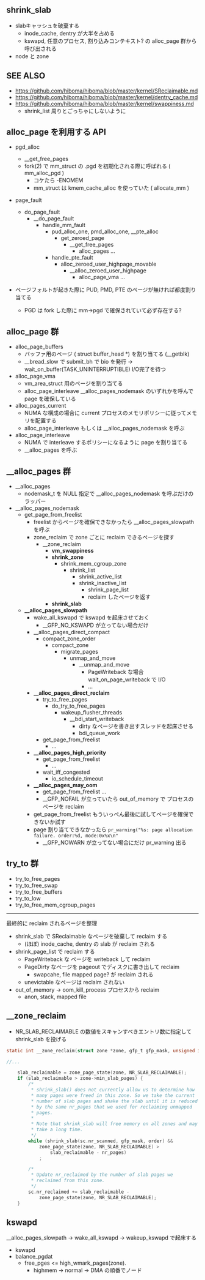 ## shrink_slab

 * slabキャッシュを破棄する
   * inode_cache, dentry が大半を占める
   * kswapd, 任意のプロセス, 割り込みコンテキスト? の alloc_page 群から呼び出される
 * node と zone 

## SEE ALSO

 * https://github.com/hiboma/hiboma/blob/master/kernel/SReclaimable.md
 * https://github.com/hiboma/hiboma/blob/master/kernel/dentry_cache.md
 * https://github.com/hiboma/hiboma/blob/master/kernel/swappiness.md
   * shrink_list 周りとごっちゃにしないように

## alloc_page を利用する API

 * pgd_alloc
   * __get_free_pages
   * fork(2) で mm_struct の .pgd を初期化される際に呼ばれる ( mm_alloc_pgd )
     * コケたら -ENOMEM
     * mm_struct は kmem_cache_alloc を使っていた ( allocate_mm )
 * page_fault
   * do_page_fault
     * __do_page_fault
       * handle_mm_fault
         * pud_alloc_one, pmd_alloc_one, __pte_alloc
            * get_zeroed_page
              * __get_free_pages
                 * alloc_pages ...
         * handle_pte_fault
            * alloc_zeroed_user_highpage_movable
              * __alloc_zeroed_user_highpage
                * alloc_page_vma ...

 * ページフォルトが起きた際に PUD, PMD, PTE のページが無ければ都度割り当てる
   * PGD は fork した際に mm->pgd で確保されていて必ず存在する?

## alloc_page 群

 * alloc_page_buffers
   * バッファ用のページ ( struct buffer_head *) を割り当てる (__getblk)
   * __bread_slow で submit_bh で bio を発行 -> wait_on_buffer(TASK_UNINTERRUPTIBLE) I/O完了を待つ
 * alloc_page_vma
   * vm_area_struct 用のページを割り当てる
   * alloc_page_interleave __alloc_pages_nodemask のいずれかを呼んで page を確保している
 * alloc_pages_current
   * NUMA な構成の場合に current プロセスのメモリポリシーに従ってメモリを配置する
   * alloc_page_interleave もしくは __alloc_pages_nodemask を呼ぶ
 * alloc_page_interleave
   * NUMA で interleave するポリシーになるように page を割り当てる
   * __alloc_pages を呼ぶ

## __alloc_pages 群

 * __alloc_pages
   * nodemask_t を NULL 指定で __alloc_pages_nodemask を呼ぶだけのラッパー
 * __alloc_pages_nodemask
   * get_page_from_freelist
     * freelist からページを確保できなかったら __alloc_pages_slowpath を呼ぶ
     * zone_reclaim で zone ごとに reclaim できるページを探す
       * __zone_reclaim
         * **vm_swappiness**
         * **shrink_zone**
           * shrink_mem_cgroup_zone
             * shrink_list
               * shrink_active_list
               * shrink_inactive_list
                 * shrink_page_list
                 * reclaim したページを返す
         * **shrink_slab**
   * **__alloc_pages_slowpath**
     * wake_all_kswapd で kswapd を起床させておく
       * __GFP_NO_KSWAPD が立ってない場合だけ
     * __alloc_pages_direct_compact
       * compact_zone_order
         * compact_zone
           * migrate_pages
             * unmap_and_move
                * __unmap_and_move
                  * PageWriteback な場合 wait_on_page_writeback で I/O
                  * ...
     * **__alloc_pages_direct_reclaim**
       * try_to_free_pages
         * do_try_to_free_pages
           * wakeup_flusher_threads
             * __bdi_start_writeback
               * dirty なページを書き出すスレッドを起床させる
               * bdi_queue_work
       * get_page_from_freelist
         * ...
     * **__alloc_pages_high_priority**
       * get_page_from_freelist
         * ...
       * wait_iff_congested
         * io_schedule_timeout
     * **__alloc_pages_may_oom**
       * get_page_from_freelist ...
       * __GFP_NOFAIL が立っていたら out_of_memory で プロセスのページを reclaim
     * get_page_from_freelist もういっぺん最後に試してページを確保できないか試す
     * page 割り当てできなかったら `pr_warning("%s: page allocation failure. order:%d, mode:0x%x\n"`
       * __GFP_NOWARN が立ってない場合にだけ pr_warning 出る

## try_to 群

 * try_to_free_pages
 * try_to_free_swap
 * try_to_free_buffers
 * try_to_low
 * try_to_free_mem_cgroup_pages

----

最終的に reclaim されるページを整理

 * shrink_slab で SReclaimable なページを破棄して reclaim する
   * (ほぼ) inode_cache, dentry の slab が reclaim される
 * shrink_page_list で reclaim する
   * PageWriteback な ページを writeback して reclaim
   * PageDirty なページを pageout でディスクに書き出して reclaim
     * swapcahe, file mapped page? が reclaim される
   * unevictable なページは reclaim されない
 * out_of_memory -> oom_kill_process プロセスから reclaim
   * anon, stack, mapped file

## __zone_reclaim

 * NR_SLAB_RECLAIMABLE の数値をスキャンすべきエントリ数に指定して shrink_slab を投げる
```c
static int __zone_reclaim(struct zone *zone, gfp_t gfp_mask, unsigned int order)

//...

	slab_reclaimable = zone_page_state(zone, NR_SLAB_RECLAIMABLE);
	if (slab_reclaimable > zone->min_slab_pages) {
		/*
		 * shrink_slab() does not currently allow us to determine how
		 * many pages were freed in this zone. So we take the current
		 * number of slab pages and shake the slab until it is reduced
		 * by the same nr_pages that we used for reclaiming unmapped
		 * pages.
		 *
		 * Note that shrink_slab will free memory on all zones and may
		 * take a long time.
		 */
		while (shrink_slab(sc.nr_scanned, gfp_mask, order) &&
			zone_page_state(zone, NR_SLAB_RECLAIMABLE) >
				slab_reclaimable - nr_pages)
			;

		/*
		 * Update nr_reclaimed by the number of slab pages we
		 * reclaimed from this zone.
		 */
		sc.nr_reclaimed += slab_reclaimable -
			zone_page_state(zone, NR_SLAB_RECLAIMABLE);
	}
```
## kswapd

__alloc_pages_slowpath -> wake_all_kswapd -> wakeup_kswapd で起床する

 * kswapd
 * balance_pgdat
   * free_pges <= high_wmark_pages(zone).
     * highmem -> normal -> DMA の順番でノード

